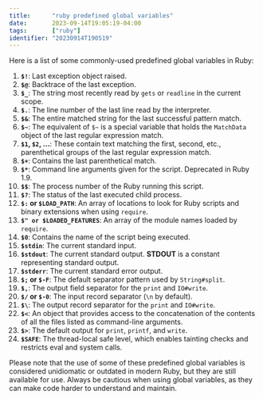 ```yaml
---
title:      "ruby predefined global variables"
date:       2023-09-14T19:05:19-04:00
tags:       ["ruby"]
identifier: "20230914T190519"
---
```


Here is a list of some commonly-used predefined global variables in
Ruby:

1. **`$!`**: Last exception object raised.
2. **`$@`**: Backtrace of the last exception.
3. **`$_`**: The string most recently read by `gets` or `readline` in the current scope.
4. **`$.`**: The line number of the last line read by the interpreter.
5. **`$&`**: The entire matched string for the last successful pattern match.
6. **`$~`**: The equivalent of `$~` is a special variable that holds the `MatchData` object of the last regular expression match.
7. **`$1`, `$2`, ...**: These contain text matching the first, second, etc., parenthetical groups of the last regular expression match.
8. **`$+`**: Contains the last parenthetical match.
9. **`$*`**: Command line arguments given for the script. Deprecated in Ruby 1.9.
10. **`$$`**: The process number of the Ruby running this script.
11. **`$?`**: The status of the last executed child process.
12. **`$:` or `$LOAD_PATH`**: An array of locations to look for Ruby scripts and binary extensions when using `require`.
13. **`$" or $LOADED_FEATURES`**: An array of the module names loaded by `require`.
14. **`$0`**: Contains the name of the script being executed.
15. **`$stdin`**: The current standard input.
16. **`$stdout`**: The current standard output. **STDOUT** is a
    constant representing standard output.
17. **`$stderr`**: The current standard error output.
18. **`$;` or `$-F`**: The default separator pattern used by `String#split`.
19. **`$,`**: The output field separator for the `print` and `IO#write`.
20. **`$/` or `$-0`**: The input record separator (`\n` by default).
21. **`$\`**: The output record separator for the `print` and `IO#write`.
22. **`$<`**: An object that provides access to the concatenation of the contents of all the files listed as command-line arguments.
23. **`$>`**: The default output for `print`, `printf`, and `write`.
24. **`$SAFE`**: The thread-local safe level, which enables tainting checks and restricts eval and system calls.

Please note that the use of some of these predefined global variables
is considered unidiomatic or outdated in modern Ruby, but they are
still available for use. Always be cautious when using global
variables, as they can make code harder to understand and maintain. 
